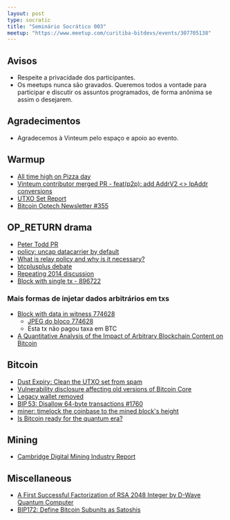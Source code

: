 ```yaml
---
layout: post
type: socratic
title: "Seminário Socrático 003"
meetup: "https://www.meetup.com/curitiba-bitdevs/events/307705138"
---
```


## Avisos
- Respeite a privacidade dos participantes.
- Os meetups nunca são gravados. Queremos todos a vontade para participar e discutir os assuntos programados, de forma anônima se assim o desejarem.

## Agradecimentos
- Agradecemos à Vinteum pelo espaço e apoio ao evento.

## Warmup
- [All time high on Pizza day](https://www.fintechweekly.com/magazine/articles/bitcoin-record-111k-bitcoin-pizza-day-2025)
- [Vinteum contributor merged PR - feat(p2p): add AddrV2 <> IpAddr conversions ](https://github.com/rust-bitcoin/rust-bitcoin/pull/4526)
- [UTXO Set Report](https://research.mempool.space/utxo-set-report/)
- [Bitcoin Optech Newsletter #355](https://bitcoinops.org/en/newsletters/2025/05/23/)

## OP_RETURN drama
- [Peter Todd PR](https://github.com/bitcoin/bitcoin/pull/32359)
- [policy: uncap datacarrier by default ](https://github.com/bitcoin/bitcoin/pull/32406)
- [What is relay policy and why is it necessary?](https://antoinep.com/posts/relay_policy_drama/)
- [btcplusplus debate](https://x.com/btcplusplus/status/1917693345037435217)
- [Repeating 2014 discussion](https://x.com/w_s_bitcoin/status/1923829686653628725)
- [Block with single tx - 896722](https://mempool.space/tx/b47eba144b4b9e9ee4e99f1db2081986f5ac59a7944780125e8c3360fec659c7)

### Mais formas de injetar dados arbitrários em txs
- [Block with data in witness 774628](https://mempool.space/block/0000000000000000000515e202c8ae73c8155fc472422d7593af87aa74f2cf3d)
    * [JPEG do bloco 774628](https://ordiscan.com/block/774628)
    * Esta tx não pagou taxa em BTC
- [A Quantitative Analysis of the Impact of
Arbitrary Blockchain Content on Bitcoin](https://fc18.ifca.ai/preproceedings/6.pdf)

## Bitcoin
 - [Dust Expiry: Clean the UTXO set from spam](https://delvingbitcoin.org/t/dust-expiry-clean-the-utxo-set-from-spam/1707/1)
 - [Vulnerability disclosure affecting old versions of Bitcoin Core](https://bitcoinops.org/en/newsletters/2025/05/16/#vulnerability-disclosure-affecting-old-versions-of-bitcoin-core)
 - [Legacy wallet removed](https://github.com/bitcoin/bitcoin/pull/28710)
 - [BIP 53: Disallow 64-byte transactions #1760](https://github.com/bitcoin/bips/pull/1760)
 - [miner: timelock the coinbase to the mined block's height](https://github.com/bitcoin/bitcoin/pull/32155)
 - [Is Bitcoin ready for the quantum era?](https://chaincode.com/bitcoin-post-quantum.pdf)

## Mining
 - [Cambridge Digital Mining Industry Report](https://www.jbs.cam.ac.uk/wp-content/uploads/2025/04/2025-04-cambridge-digital-mining-industry-report.pdf)


## Miscellaneous
 - [A First Successful Factorization of RSA 2048 Integer
by D-Wave Quantum Computer](https://ieeexplore.ieee.org/stamp/stamp.jsp?tp=&arnumber=10817698)
 - [BIP172: Define Bitcoin Subunits as Satoshis](https://github.com/bitcoin/bips/pull/1841)
